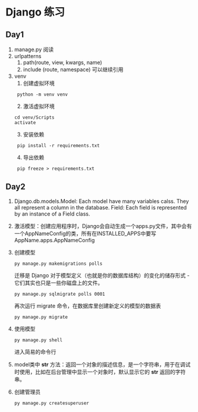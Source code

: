 # Django 练习

## Day1
1. manage.py 阅读
2. urlpatterns
   1. path(route, view, kwargs, name)
   2. include (route, namespace) 可以继续引用
3. venv
   1. 创建虚拟环境
   ```
    python -m venv venv
   ```
   2. 激活虚拟环境
   ```
   cd venv/Scripts
   activate
   ```
   3. 安装依赖
   ```
    pip install -r requirements.txt
    ```
   4. 导出依赖
   ```
    pip freeze > requirements.txt
    ```
## Day2
1. Django.db.models.Model: Each model have many variables calss. They all represent a column in the database.
   Field: Each field is represented by an instance of a Field class.
2. 激活模型：创建应用程序时，Django会自动生成一个apps.py文件，其中会有一个AppNameConfig的类，所有在INSTALLED_APPS中要写AppName.apps.AppNameConfig

3. 创建模型
   ```
   py manage.py makemigrations polls
   ```
   迁移是 Django 对于模型定义（也就是你的数据库结构）的变化的储存形式 - 它们其实也只是一些你磁盘上的文件。
   ```
   py manage.py sqlmigrate polls 0001
   ```
   再次运行 migrate 命令，在数据库里创建新定义的模型的数据表
   ```
   py manage.py migrate
   ```
4. 使用模型
   ```
   py manage.py shell
   ```
   进入简易的命令行

5. model类中 __str__ 方法：返回一个对象的描述信息，是一个字符串，用于在调试时使用，比如在后台管理中显示一个对象时，默认显示它的 __str__ 返回的字符串。
6. 创建管理员
   ```
   py manage.py createsuperuser
   ```
   